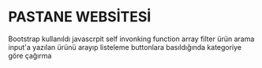 # PASTANE WEBSİTESİ
Bootstrap kullanıldı 
javascrpit self invonking function 
array filter
ürün arama 
input'a yazılan ürünü arayıp listeleme
buttonlara basıldığında kategoriye göre çağırma
